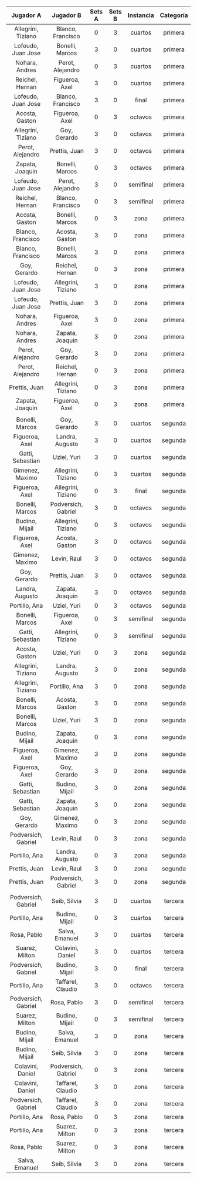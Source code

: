 |      Jugador A      |      Jugador B      |  Sets A  |  Sets B  |  Instancia  |  Categoría  |
|:-------------------:|:-------------------:|:--------:|:--------:|:-----------:|:-----------:|
| Allegrini, Tiziano  |  Blanco, Francisco  |    0     |    3     |   cuartos   |   primera   |
| Lofeudo, Juan Jose  |   Bonelli, Marcos   |    3     |    0     |   cuartos   |   primera   |
|   Nohara, Andres    |  Perot, Alejandro   |    0     |    3     |   cuartos   |   primera   |
|   Reichel, Hernan   |   Figueroa, Axel    |    3     |    0     |   cuartos   |   primera   |
| Lofeudo, Juan Jose  |  Blanco, Francisco  |    3     |    0     |    final    |   primera   |
|   Acosta, Gaston    |   Figueroa, Axel    |    0     |    3     |   octavos   |   primera   |
| Allegrini, Tiziano  |    Goy, Gerardo     |    3     |    0     |   octavos   |   primera   |
|  Perot, Alejandro   |    Prettis, Juan    |    3     |    0     |   octavos   |   primera   |
|   Zapata, Joaquin   |   Bonelli, Marcos   |    0     |    3     |   octavos   |   primera   |
| Lofeudo, Juan Jose  |  Perot, Alejandro   |    3     |    0     |  semifinal  |   primera   |
|   Reichel, Hernan   |  Blanco, Francisco  |    0     |    3     |  semifinal  |   primera   |
|   Acosta, Gaston    |   Bonelli, Marcos   |    0     |    3     |    zona     |   primera   |
|  Blanco, Francisco  |   Acosta, Gaston    |    3     |    0     |    zona     |   primera   |
|  Blanco, Francisco  |   Bonelli, Marcos   |    3     |    0     |    zona     |   primera   |
|    Goy, Gerardo     |   Reichel, Hernan   |    0     |    3     |    zona     |   primera   |
| Lofeudo, Juan Jose  | Allegrini, Tiziano  |    3     |    0     |    zona     |   primera   |
| Lofeudo, Juan Jose  |    Prettis, Juan    |    3     |    0     |    zona     |   primera   |
|   Nohara, Andres    |   Figueroa, Axel    |    3     |    0     |    zona     |   primera   |
|   Nohara, Andres    |   Zapata, Joaquin   |    3     |    0     |    zona     |   primera   |
|  Perot, Alejandro   |    Goy, Gerardo     |    3     |    0     |    zona     |   primera   |
|  Perot, Alejandro   |   Reichel, Hernan   |    0     |    3     |    zona     |   primera   |
|    Prettis, Juan    | Allegrini, Tiziano  |    0     |    3     |    zona     |   primera   |
|   Zapata, Joaquin   |   Figueroa, Axel    |    0     |    3     |    zona     |   primera   |
|                     |                     |          |          |             |             |
|   Bonelli, Marcos   |    Goy, Gerardo     |    3     |    0     |   cuartos   |   segunda   |
|   Figueroa, Axel    |   Landra, Augusto   |    3     |    0     |   cuartos   |   segunda   |
|  Gatti, Sebastian   |     Uziel, Yuri     |    3     |    0     |   cuartos   |   segunda   |
|   Gimenez, Maximo   | Allegrini, Tiziano  |    0     |    3     |   cuartos   |   segunda   |
|   Figueroa, Axel    | Allegrini, Tiziano  |    0     |    3     |    final    |   segunda   |
|   Bonelli, Marcos   | Podversich, Gabriel |    3     |    0     |   octavos   |   segunda   |
|   Budino, Mijail    | Allegrini, Tiziano  |    0     |    3     |   octavos   |   segunda   |
|   Figueroa, Axel    |   Acosta, Gaston    |    3     |    0     |   octavos   |   segunda   |
|   Gimenez, Maximo   |     Levin, Raul     |    3     |    0     |   octavos   |   segunda   |
|    Goy, Gerardo     |    Prettis, Juan    |    3     |    0     |   octavos   |   segunda   |
|   Landra, Augusto   |   Zapata, Joaquin   |    3     |    0     |   octavos   |   segunda   |
|    Portillo, Ana    |     Uziel, Yuri     |    0     |    3     |   octavos   |   segunda   |
|   Bonelli, Marcos   |   Figueroa, Axel    |    0     |    3     |  semifinal  |   segunda   |
|  Gatti, Sebastian   | Allegrini, Tiziano  |    0     |    3     |  semifinal  |   segunda   |
|   Acosta, Gaston    |     Uziel, Yuri     |    0     |    3     |    zona     |   segunda   |
| Allegrini, Tiziano  |   Landra, Augusto   |    3     |    0     |    zona     |   segunda   |
| Allegrini, Tiziano  |    Portillo, Ana    |    3     |    0     |    zona     |   segunda   |
|   Bonelli, Marcos   |   Acosta, Gaston    |    3     |    0     |    zona     |   segunda   |
|   Bonelli, Marcos   |     Uziel, Yuri     |    3     |    0     |    zona     |   segunda   |
|   Budino, Mijail    |   Zapata, Joaquin   |    0     |    3     |    zona     |   segunda   |
|   Figueroa, Axel    |   Gimenez, Maximo   |    3     |    0     |    zona     |   segunda   |
|   Figueroa, Axel    |    Goy, Gerardo     |    3     |    0     |    zona     |   segunda   |
|  Gatti, Sebastian   |   Budino, Mijail    |    3     |    0     |    zona     |   segunda   |
|  Gatti, Sebastian   |   Zapata, Joaquin   |    3     |    0     |    zona     |   segunda   |
|    Goy, Gerardo     |   Gimenez, Maximo   |    0     |    3     |    zona     |   segunda   |
| Podversich, Gabriel |     Levin, Raul     |    0     |    3     |    zona     |   segunda   |
|    Portillo, Ana    |   Landra, Augusto   |    0     |    3     |    zona     |   segunda   |
|    Prettis, Juan    |     Levin, Raul     |    3     |    0     |    zona     |   segunda   |
|    Prettis, Juan    | Podversich, Gabriel |    3     |    0     |    zona     |   segunda   |
|                     |                     |          |          |             |             |
| Podversich, Gabriel |    Seib, Silvia     |    3     |    0     |   cuartos   |   tercera   |
|    Portillo, Ana    |   Budino, Mijail    |    0     |    3     |   cuartos   |   tercera   |
|     Rosa, Pablo     |   Salva, Emanuel    |    3     |    0     |   cuartos   |   tercera   |
|   Suarez, Milton    |  Colavini, Daniel   |    3     |    0     |   cuartos   |   tercera   |
| Podversich, Gabriel |   Budino, Mijail    |    3     |    0     |    final    |   tercera   |
|    Portillo, Ana    |  Taffarel, Claudio  |    3     |    0     |   octavos   |   tercera   |
| Podversich, Gabriel |     Rosa, Pablo     |    3     |    0     |  semifinal  |   tercera   |
|   Suarez, Milton    |   Budino, Mijail    |    0     |    3     |  semifinal  |   tercera   |
|   Budino, Mijail    |   Salva, Emanuel    |    3     |    0     |    zona     |   tercera   |
|   Budino, Mijail    |    Seib, Silvia     |    3     |    0     |    zona     |   tercera   |
|  Colavini, Daniel   | Podversich, Gabriel |    0     |    3     |    zona     |   tercera   |
|  Colavini, Daniel   |  Taffarel, Claudio  |    3     |    0     |    zona     |   tercera   |
| Podversich, Gabriel |  Taffarel, Claudio  |    3     |    0     |    zona     |   tercera   |
|    Portillo, Ana    |     Rosa, Pablo     |    0     |    3     |    zona     |   tercera   |
|    Portillo, Ana    |   Suarez, Milton    |    0     |    3     |    zona     |   tercera   |
|     Rosa, Pablo     |   Suarez, Milton    |    0     |    3     |    zona     |   tercera   |
|   Salva, Emanuel    |    Seib, Silvia     |    3     |    0     |    zona     |   tercera   |